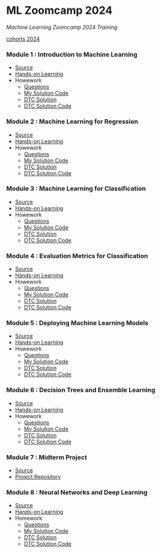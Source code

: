 # ML Zoomcamp 2024
_Machine Learning Zoomcamp 2024 Training_

[cohorts 2024](https://github.com/DataTalksClub/machine-learning-zoomcamp/tree/bd0c3f53ced068fd4cc3c19c789b6558b56b0721/cohorts/2024)

### Module 1 : Introduction to Machine Learning
- [Source](https://github.com/DataTalksClub/machine-learning-zoomcamp/tree/master/01-intro)
- [Hands-on Learning](https://github.com/garjita63/ml-zoomcamp-2024/tree/main/hands-on-learning/module-01)
- Howework
  - [Questions](https://github.com/DataTalksClub/machine-learning-zoomcamp/blob/master/cohorts/2024/01-intro/homework.md)
  - [My Solution Code](https://github.com/garjita63/ml-zoomcamp-2024/blob/main/homework/homework-01.ipynb)
  - [DTC Solution](https://courses.datatalks.club/ml-zoomcamp-2024/homework/hw01)
  - [DTC Solution Code](https://github.com/DataTalksClub/machine-learning-zoomcamp/blob/master/cohorts/2024/01-intro/homework_1.ipynb)
    
### Module 2 : Machine Learning for Regression
- [Source](https://github.com/DataTalksClub/machine-learning-zoomcamp/tree/master/02-regression)
- [Hands-on Learning](https://github.com/garjita63/ml-zoomcamp-2024/blob/main/hands-on-learning/module-02/02-carprice.ipynb)
- Howework
  - [Questions](https://github.com/DataTalksClub/machine-learning-zoomcamp/blob/master/cohorts/2024/02-regression/homework.md)
  - [My Solution Code](https://github.com/ketut-garjita/ml-zoomcamp-2024/blob/6f328a7f643e08a7fe9669d35ab838103fcb2c71/homework/homework-02.ipynb)
  - [DTC Solution](https://courses.datatalks.club/ml-zoomcamp-2024/homework/hw02)
  - [DTC Solution Code](https://github.com/DataTalksClub/machine-learning-zoomcamp/blob/master/cohorts/2024/02-regression/homework.ipynb)

### Module 3 : Machine Learning for Classification
- [Source](https://github.com/DataTalksClub/machine-learning-zoomcamp/tree/master/03-classification)
- [Hands-on Learning]()
- Howework
  - [Questions](https://github.com/DataTalksClub/machine-learning-zoomcamp/blob/master/cohorts/2024/03-classification/homework.md)
  - [My Solution Code](https://github.com/ketut-garjita/ml-zoomcamp-2024/blob/6f328a7f643e08a7fe9669d35ab838103fcb2c71/homework/homework-03.ipynb)
  - [DTC Solution](https://courses.datatalks.club/ml-zoomcamp-2024/homework/hw03)
  - [DTC Solution Code](https://github.com/DataTalksClub/machine-learning-zoomcamp/blob/master/cohorts/2024/03-classification/homework_3.ipynb)

### Module 4 : Evaluation Metrics for Classification
- [Source](https://github.com/DataTalksClub/machine-learning-zoomcamp/tree/master/04-evaluation)
- [Hands-on Learning]()
- Howework
  - [Questions](https://github.com/DataTalksClub/machine-learning-zoomcamp/blob/master/cohorts/2024/04-evaluation/homework.md)
  - [My Solution Code](https://github.com/ketut-garjita/ml-zoomcamp-2024/blob/6f328a7f643e08a7fe9669d35ab838103fcb2c71/homework/homework-04.ipynb)
  - [DTC Solution](https://courses.datatalks.club/ml-zoomcamp-2024/homework/hw04)
  - [DTC Solution Code](https://github.com/DataTalksClub/machine-learning-zoomcamp/blob/bd0c3f53ced068fd4cc3c19c789b6558b56b0721/cohorts/2024/04-evaluation/homework.ipynb)

### Module 5 : Deploying Machine Learning Models
- [Source](https://github.com/DataTalksClub/machine-learning-zoomcamp/tree/bd0c3f53ced068fd4cc3c19c789b6558b56b0721/05-deployment)
- [Hands-on Learning]()
- Howework
  - [Questions](https://github.com/DataTalksClub/machine-learning-zoomcamp/blob/bd0c3f53ced068fd4cc3c19c789b6558b56b0721/cohorts/2024/05-deployment/homework.md)
  - [My Solution Code](https://github.com/ketut-garjita/ml-zoomcamp-2024/blob/e02ccd84cab9ae614478ccc9421d58aedb635987/homework/homework-05.ipynb)
  - [DTC Solution](https://courses.datatalks.club/ml-zoomcamp-2024/homework/hw05)
  - [DTC Solution Code]()

### Module 6 : Decision Trees and Ensemble Learning
- [Source](https://github.com/DataTalksClub/machine-learning-zoomcamp/tree/bd0c3f53ced068fd4cc3c19c789b6558b56b0721/06-trees)
- [Hands-on Learning]()
- Howework
  - [Questions](https://github.com/DataTalksClub/machine-learning-zoomcamp/blob/bd0c3f53ced068fd4cc3c19c789b6558b56b0721/cohorts/2024/06-trees/homework.md)
  - [My Solution Code](https://github.com/ketut-garjita/ml-zoomcamp-2024/blob/main/homework/homework-06.ipynb)
  - [DTC Solution](https://courses.datatalks.club/ml-zoomcamp-2024/homework/hw05)
  - [DTC Solution Code]()

### Module 7 : Midterm Project
- [Source](https://github.com/DataTalksClub/machine-learning-zoomcamp/blob/bd0c3f53ced068fd4cc3c19c789b6558b56b0721/cohorts/2024/projects.md)
- [Project Repository](https://github.com/ketut-garjita/stock-prediction)

### Module 8 : Neural Networks and Deep Learning
- [Source](https://github.com/DataTalksClub/machine-learning-zoomcamp/tree/bd0c3f53ced068fd4cc3c19c789b6558b56b0721/08-deep-learning)
- [Hands-on Learning]()
- Homework
  - [Questions](https://github.com/DataTalksClub/machine-learning-zoomcamp/blob/bd0c3f53ced068fd4cc3c19c789b6558b56b0721/cohorts/2024/08-deep-learning/homework.md)
  - [My Solution Code](https://github.com/ketut-garjita/ml-zoomcamp-2024/blob/main/homework/homework-08.ipynb)
  - [DTC Solution]()
  - [DTC Solution Code]()
